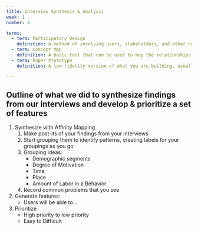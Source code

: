 ```yaml
---
title: Interview Synthesis & Analysis
week: 1
number: 4

terms:
  - term: Participatory Design
    definition: A method of involving users, stakeholders, and other non-designers in the design process in order to better translate their needs into visual solutions.
  - term: Concept Map
    definition: A basic tool that can be used to map the relationships between concepts as they emerge through a discussion or interview.
  - term: Paper Prototype
    definition: A low-fidelity version of what you are building, usually with interchangeable elements.

---
```


## Outline of what we did to synthesize findings from our interviews and develop & prioritize a set of features

1. Synthesize with Affinity Mapping
    1. Make post-its of your findings from your interviews
    2. Start grouping them to identify patterns, creating labels for your groupings as you go
    3. Grouping ideas:
        * Demographic segments
        * Degree of Motivation
        * Time
        * Place
        * Amount of Labor in a Behavior
    4. Record common problems that you see
2. Generate features:
    * Users will be able to...
3. Prioritize
    * High priority to low priority
    * Easy to Difficult
